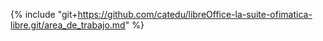 {% include "git+https://github.com/catedu/libreOffice-la-suite-ofimatica-libre.git/area_de_trabajo.md" %}